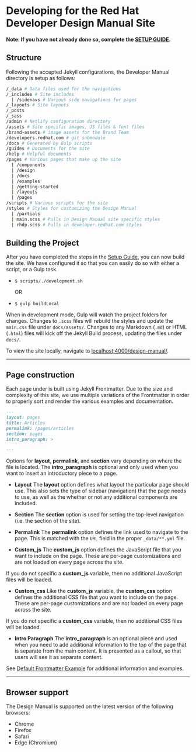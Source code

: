 # Developing for the Red Hat Developer Design Manual Site

__Note: If you have not already done so, complete the [SETUP GUIDE](SETUP.md).__

## Structure

Following the accepted Jekyll configurations, the Developer Manual directory is setup as follows:

```bash
/_data # Data files used for the navigations
/_includes # Site includes
  | /sidenavs # Various side navigations for pages
/_layouts # Site layouts
/_posts
/_sass
/admin # Netlify configuration directory
/assets # Site specific images, JS files & font files
/brand-assets # image assets for the Brand Team
/developers.redhat.com # git submodule
/docs # Generated by Gulp scripts
/guides # Documents for the site
/help # Helpful documents
/pages # Various pages that make up the site
  | /components
  | /design
  | /docs
  | /examples
  | /getting-started
  | /layouts
  | /pages
/scripts # Various scripts for the site
/styles # Styles for customizing the Design Manual
  | /partials
  | main.scss # Pulls in Design Manual site specific styles
  | rhdp.scss # Pulls in developer.redhat.com styles
```

## Building the Project

After you have completed the steps in the [Setup Guide](SETUP.md), you can now build the site. We have configured it so that you can easily do so with either a script, or a Gulp task.

  - `$ scripts/./development.sh`

    OR

  - `$ gulp buildLocal`

When in development mode, Gulp will watch the project folders for changes. Changes to `.scss` files will rebuild the styles and update the `main.css` file under `docs/assets/`. Changes to any Markdown (`.md`) or HTML (`.html`) files will kick off the Jekyll Build process, updating the files under `docs/`.

To view the site locally, navigate to [localhost:4000/design-manual/](http://localhost:4000/design-manual/).

----
## Page construction

Each page under is built using Jekyll Frontmatter. Due to the size and complexity of this site, we use multiple variations of the Frontmatter in order to properly sort and render the various examples and documentation.

```markdown
---
layout: pages
title: Articles
permalink: /pages/articles
section: pages
intro_paragraph: >

---
```

Options for __layout__, __permalink__, and __section__ vary depending on where the file is located. The __intro_paragraph__ is optional and only used when you want to insert an introductory piece to a page.

 - __Layout__
The __layout__ option defines what layout the particular page should use. This also sets the type of sidebar (navigation) that the page needs to use, as well as the whether or not any additional components are included.

 - __Section__
The __section__ option is used for setting the top-level navigation (i.e. the section of the site).

 - __Permalink__
The __permalink__ option defines the link used to navigate to the page. This is matched with the `URL` field in the proper `_data/**.yml` file.

- __Custom_js__
The __custom_js__ option defines the JavaScript file that you want to include on the page. These are per-page customizations and are not loaded on every page across the site.

If you do not specific a __custom_js__ variable, then no additional JavaScript files will be loaded.

- __Custom_css__
Like the __custom_js__ variable, the __custom_css__ option defines the additional CSS file that you want to include on the page. These are per-page customizations and are not loaded on every page across the site.

If you do not specific a __custom_css__ variable, then no additional CSS files will be loaded.

 - __Intro Paragraph__
The __intro_paragraph__ is an optional piece and used when you need to add additional information to the top of the page that is separate from the main content. It is presented as a callout, so that users will see it as separate content.

See [Default Frontmatter Example](DEFAULT_FRONTMATTER.md) for additional information and examples.

----
## Browser support

The Design Manual is supported on the latest version of the following browsers:

 - Chrome
 - Firefox
 - Safari
 - Edge (Chromium)
